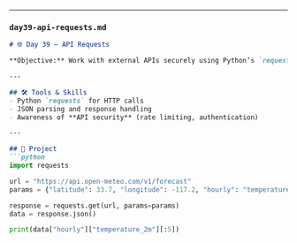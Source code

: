 
---

### `day39-api-requests.md`

```markdown
# 🌐 Day 39 — API Requests

**Objective:** Work with external APIs securely using Python’s `requests` library.  

---

## 🛠️ Tools & Skills
- Python `requests` for HTTP calls  
- JSON parsing and response handling  
- Awareness of **API security** (rate limiting, authentication)  

---

## 🚀 Project
```python
import requests

url = "https://api.open-meteo.com/v1/forecast"
params = {"latitude": 33.7, "longitude": -117.2, "hourly": "temperature_2m"}

response = requests.get(url, params=params)
data = response.json()

print(data["hourly"]["temperature_2m"][:5])
